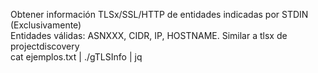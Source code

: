 Obtener información TLSx/SSL/HTTP de entidades indicadas por STDIN (Exclusivamente)  
Entidades válidas: ASNXXX, CIDR, IP, HOSTNAME. Similar a tlsx de projectdiscovery  
cat ejemplos.txt | ./gTLSInfo | jq  
